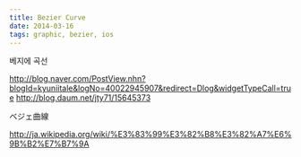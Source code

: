 ```yaml
---
title: Bezier Curve
date: 2014-03-16
tags: graphic, bezier, ios
---
```




베지에 곡선

<http://blog.naver.com/PostView.nhn?blogId=kyuniitale&logNo=40022945907&redirect=Dlog&widgetTypeCall=true>
<http://blog.daum.net/jty71/15645373>

ベジェ曲線

<http://ja.wikipedia.org/wiki/%E3%83%99%E3%82%B8%E3%82%A7%E6%9B%B2%E7%B7%9A>
